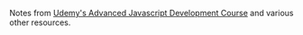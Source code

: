 Notes from [Udemy's Advanced Javascript Development Course](https://www.udemy.com/refactoru-adv-js) and various other resources.